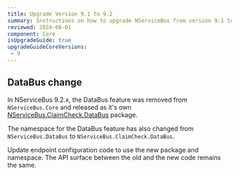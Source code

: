 ```yaml
---
title: Upgrade Version 9.1 to 9.2
summary: Instructions on how to upgrade NServiceBus from version 9.1 to version 9.2.
reviewed: 2024-08-01
component: Core
isUpgradeGuide: true
upgradeGuideCoreVersions:
 - 9
---
```


## DataBus change

In NServiceBus 9.2.x, the DataBus feature was removed from `NServiceBus.Core` and released as it's own [NServiceBus.ClaimCheck.DataBus](https://www.nuget.org/packages/NServiceBus.Transport.Msmq/) package.

The namespace for the DataBus feature has  also changed from `NServiceBus.DataBus` to `NServiceBus.ClaimCheck.DataBus`.

Update endpoint configuration code to use the new package and namespace. The API surface between the old and the new code remains the same.